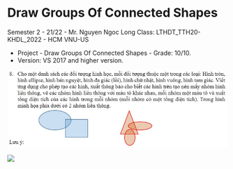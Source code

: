 # Draw Groups Of Connected Shapes

Semester 2 - 21/22 - Mr. Nguyen Ngoc Long 
 Class: LTHDT_TTH20-KHDL_2022 - HCM VNU-US

- Project - Draw Groups Of Connected Shapes - Grade: 10/10.
- Version: VS 2017 and higher version.

![](demo/images/d1.jpg)

![](demo/images/demo.gif)

